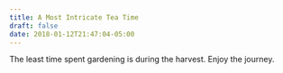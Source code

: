 ```yaml
---
title: A Most Intricate Tea Time
draft: false
date: 2018-01-12T21:47:04-05:00
---
```


The least time spent gardening is during the harvest. Enjoy the journey.